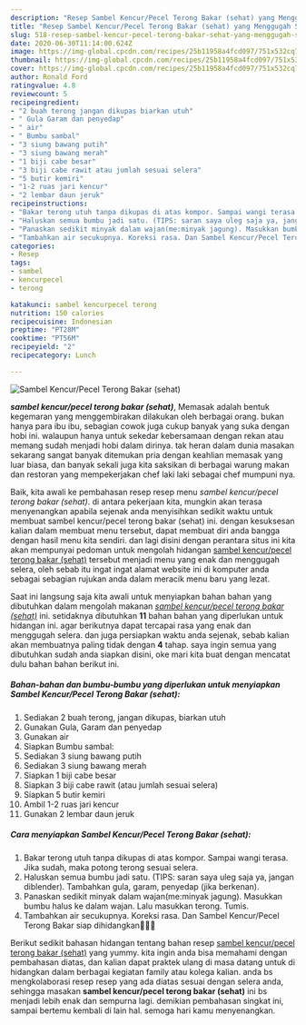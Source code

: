 ```yaml
---
description: "Resep Sambel Kencur/Pecel Terong Bakar (sehat) yang Menggugah Selera"
title: "Resep Sambel Kencur/Pecel Terong Bakar (sehat) yang Menggugah Selera"
slug: 518-resep-sambel-kencur-pecel-terong-bakar-sehat-yang-menggugah-selera
date: 2020-06-30T11:14:00.624Z
image: https://img-global.cpcdn.com/recipes/25b11958a4fcd097/751x532cq70/sambel-kencurpecel-terong-bakar-sehat-foto-resep-utama.jpg
thumbnail: https://img-global.cpcdn.com/recipes/25b11958a4fcd097/751x532cq70/sambel-kencurpecel-terong-bakar-sehat-foto-resep-utama.jpg
cover: https://img-global.cpcdn.com/recipes/25b11958a4fcd097/751x532cq70/sambel-kencurpecel-terong-bakar-sehat-foto-resep-utama.jpg
author: Ronald Ford
ratingvalue: 4.8
reviewcount: 5
recipeingredient:
- "2 buah terong jangan dikupas biarkan utuh"
- " Gula Garam dan penyedap"
- " air"
- " Bumbu sambal"
- "3 siung bawang putih"
- "3 siung bawang merah"
- "1 biji cabe besar"
- "3 biji cabe rawit atau jumlah sesuai selera"
- "5 butir kemiri"
- "1-2 ruas jari kencur"
- "2 lembar daun jeruk"
recipeinstructions:
- "Bakar terong utuh tanpa dikupas di atas kompor. Sampai wangi terasa. Jika sudah, maka potong terong sesuai selera."
- "Haluskan semua bumbu jadi satu. (TIPS: saran saya uleg saja ya, jangan diblender). Tambahkan gula, garam, penyedap (jika berkenan)."
- "Panaskan sedikit minyak dalam wajan(me:minyak jagung). Masukkan bumbu halus ke dalam wajan. Lalu masukkan terong. Tumis."
- "Tambahkan air secukupnya. Koreksi rasa. Dan Sambel Kencur/Pecel Terong Bakar siap dihidangkan🤤👍🏻"
categories:
- Resep
tags:
- sambel
- kencurpecel
- terong

katakunci: sambel kencurpecel terong 
nutrition: 150 calories
recipecuisine: Indonesian
preptime: "PT28M"
cooktime: "PT56M"
recipeyield: "2"
recipecategory: Lunch

---
```



![Sambel Kencur/Pecel Terong Bakar (sehat)](https://img-global.cpcdn.com/recipes/25b11958a4fcd097/751x532cq70/sambel-kencurpecel-terong-bakar-sehat-foto-resep-utama.jpg)

<b><i>sambel kencur/pecel terong bakar (sehat)</i></b>, Memasak adalah bentuk kegemaran yang menggembirakan dilakukan oleh berbagai orang. bukan hanya para ibu ibu, sebagian cowok juga cukup banyak yang suka dengan hobi ini. walaupun hanya untuk sekedar kebersamaan dengan rekan atau memang sudah menjadi hobi dalam dirinya. tak heran dalam dunia masakan sekarang sangat banyak ditemukan pria dengan keahlian memasak yang luar biasa, dan banyak sekali juga kita saksikan di berbagai warung makan dan restoran yang mempekerjakan chef laki laki sebagai chef mumpuni nya.

Baik, kita awali ke pembahasan resep resep menu <i>sambel kencur/pecel terong bakar (sehat)</i>. di antara pekerjaan kita, mungkin akan terasa menyenangkan apabila sejenak anda menyisihkan sedikit waktu untuk membuat sambel kencur/pecel terong bakar (sehat) ini. dengan kesuksesan kalian dalam membuat menu tersebut, dapat membuat diri anda bangga dengan hasil menu kita sendiri. dan lagi disini dengan perantara situs ini kita akan mempunyai pedoman untuk mengolah hidangan <u>sambel kencur/pecel terong bakar (sehat)</u> tersebut menjadi menu yang enak dan menggugah selera, oleh sebab itu ingat ingat alamat website ini di komputer anda sebagai sebagian rujukan anda dalam meracik menu baru yang lezat.




Saat ini langsung saja kita awali untuk menyiapkan bahan bahan yang dibutuhkan dalam mengolah makanan <u><i>sambel kencur/pecel terong bakar (sehat)</i></u> ini. setidaknya dibutuhkan <b>11</b> bahan bahan yang diperlukan untuk hidangan ini. agar berikutnya dapat tercapai rasa yang enak dan menggugah selera. dan juga persiapkan waktu anda sejenak, sebab kalian akan membuatnya paling tidak dengan <b>4</b> tahap. saya ingin semua yang dibutuhkan sudah anda siapkan disini, oke mari kita buat dengan mencatat dulu bahan bahan berikut ini.

<!--inarticleads1-->

##### Bahan-bahan dan bumbu-bumbu yang diperlukan untuk menyiapkan Sambel Kencur/Pecel Terong Bakar (sehat):

1. Sediakan 2 buah terong, jangan dikupas, biarkan utuh
1. Gunakan  Gula, Garam dan penyedap
1. Gunakan  air
1. Siapkan  Bumbu sambal:
1. Sediakan 3 siung bawang putih
1. Sediakan 3 siung bawang merah
1. Siapkan 1 biji cabe besar
1. Siapkan 3 biji cabe rawit (atau jumlah sesuai selera)
1. Siapkan 5 butir kemiri
1. Ambil 1-2 ruas jari kencur
1. Gunakan 2 lembar daun jeruk




<!--inarticleads2-->

##### Cara menyiapkan Sambel Kencur/Pecel Terong Bakar (sehat):

1. Bakar terong utuh tanpa dikupas di atas kompor. Sampai wangi terasa. Jika sudah, maka potong terong sesuai selera.
1. Haluskan semua bumbu jadi satu. (TIPS: saran saya uleg saja ya, jangan diblender). Tambahkan gula, garam, penyedap (jika berkenan).
1. Panaskan sedikit minyak dalam wajan(me:minyak jagung). Masukkan bumbu halus ke dalam wajan. Lalu masukkan terong. Tumis.
1. Tambahkan air secukupnya. Koreksi rasa. Dan Sambel Kencur/Pecel Terong Bakar siap dihidangkan🤤👍🏻




Berikut sedikit bahasan hidangan tentang bahan resep <u>sambel kencur/pecel terong bakar (sehat)</u> yang yummy. kita ingin anda bisa memahami dengan pembahasan diatas, dan kalian dapat praktek ulang di masa datang untuk di hidangkan dalam berbagai kegiatan family atau kolega kalian. anda bs mengkolaborasi resep resep yang ada diatas sesuai dengan selera anda, sehingga masakan <b>sambel kencur/pecel terong bakar (sehat)</b> ini bs menjadi lebih enak dan sempurna lagi. demikian pembahasan singkat ini, sampai bertemu kembali di lain hal. semoga hari kamu menyenangkan.
